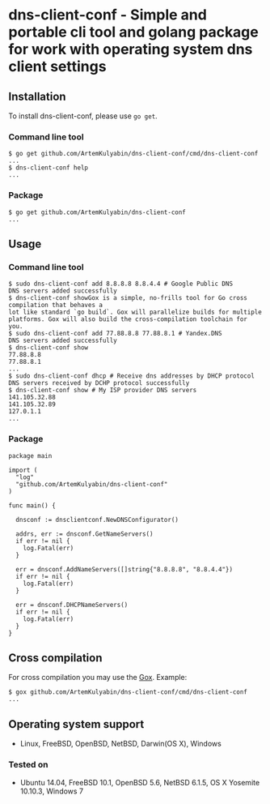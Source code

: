 # dns-client-conf - Simple and portable cli tool and golang package for work with operating system dns client settings

## Installation

To install dns-client-conf, please use `go get`.

### Command line tool

```
$ go get github.com/ArtemKulyabin/dns-client-conf/cmd/dns-client-conf
...
$ dns-client-conf help
...
```

### Package

```
$ go get github.com/ArtemKulyabin/dns-client-conf
...
```

## Usage

### Command line tool

```
$ sudo dns-client-conf add 8.8.8.8 8.8.4.4 # Google Public DNS
DNS servers added successfully
$ dns-client-conf showGox is a simple, no-frills tool for Go cross compilation that behaves a
lot like standard `go build`. Gox will parallelize builds for multiple
platforms. Gox will also build the cross-compilation toolchain for you.
$ sudo dns-client-conf add 77.88.8.8 77.88.8.1 # Yandex.DNS
DNS servers added successfully
$ dns-client-conf show
77.88.8.8
77.88.8.1
...
$ sudo dns-client-conf dhcp # Receive dns addresses by DHCP protocol
DNS servers received by DCHP protocol successfully
$ dns-client-conf show # My ISP provider DNS servers
141.105.32.88
141.105.32.89
127.0.1.1
...
```

### Package

```
package main

import (
  "log"
  "github.com/ArtemKulyabin/dns-client-conf"
)

func main() {

  dnsconf := dnsclientconf.NewDNSConfigurator()

  addrs, err := dnsconf.GetNameServers()
  if err != nil {
    log.Fatal(err)
  }

  err = dnsconf.AddNameServers([]string{"8.8.8.8", "8.8.4.4"})
  if err != nil {
    log.Fatal(err)
  }

  err = dnsconf.DHCPNameServers()
  if err != nil {
    log.Fatal(err)
  }
}

```

## Cross compilation
For cross compilation you may use the [Gox](github.com/mitchellh/gox). Example:
```
$ gox github.com/ArtemKulyabin/dns-client-conf/cmd/dns-client-conf
...
```

## Operating system support
* Linux, FreeBSD, OpenBSD, NetBSD, Darwin(OS X), Windows

### Tested on
* Ubuntu 14.04, FreeBSD 10.1, OpenBSD 5.6, NetBSD 6.1.5, OS X Yosemite 10.10.3, Windows 7
